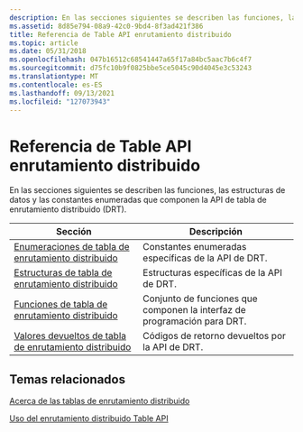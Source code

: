 ```yaml
---
description: En las secciones siguientes se describen las funciones, las estructuras de datos y las constantes enumeradas que componen la API de tabla de enrutamiento distribuido (DRT).
ms.assetid: 8d85e794-08a9-42c0-9bd4-8f3ad421f386
title: Referencia de Table API enrutamiento distribuido
ms.topic: article
ms.date: 05/31/2018
ms.openlocfilehash: 047b16512c68541447a65f17a84bc5aac7b6c4f7
ms.sourcegitcommit: d75fc10b9f0825bbe5ce5045c90d4045e3c53243
ms.translationtype: MT
ms.contentlocale: es-ES
ms.lasthandoff: 09/13/2021
ms.locfileid: "127073943"
---
```

# <a name="distributed-routing-table-api-reference"></a>Referencia de Table API enrutamiento distribuido

En las secciones siguientes se describen las funciones, las estructuras de datos y las constantes enumeradas que componen la API de tabla de enrutamiento distribuido (DRT).



| Sección                                                                                | Descripción                                                          |
|----------------------------------------------------------------------------------------|----------------------------------------------------------------------|
| [Enumeraciones de tabla de enrutamiento distribuido](distributed-routing-table-enumerations.md)   | Constantes enumeradas específicas de la API de DRT.                        |
| [Estructuras de tabla de enrutamiento distribuido](distributed-routing-table-structures.md)       | Estructuras específicas de la API de DRT.                                  |
| [Funciones de tabla de enrutamiento distribuido](distributed-routing-table-functions.md)         | Conjunto de funciones que componen la interfaz de programación para DRT. |
| [Valores devueltos de tabla de enrutamiento distribuido](distributed-routing-table-return-values.md) | Códigos de retorno devueltos por la API de DRT.                                |



 

## <a name="related-topics"></a>Temas relacionados

<dl> <dt>

[Acerca de las tablas de enrutamiento distribuido](about-distributed-routing-tables.md)
</dt> <dt>

[Uso del enrutamiento distribuido Table API](using-the-distributed-routing-table-api.md)
</dt> </dl>

 

 




